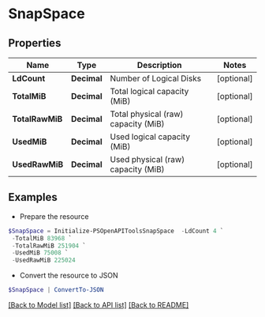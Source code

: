 # SnapSpace
## Properties

Name | Type | Description | Notes
------------ | ------------- | ------------- | -------------
**LdCount** | **Decimal** | Number of Logical Disks | [optional] 
**TotalMiB** | **Decimal** | Total logical capacity (MiB) | [optional] 
**TotalRawMiB** | **Decimal** | Total physical (raw) capacity (MiB) | [optional] 
**UsedMiB** | **Decimal** | Used logical capacity (MiB) | [optional] 
**UsedRawMiB** | **Decimal** | Used physical (raw) capacity (MiB) | [optional] 

## Examples

- Prepare the resource
```powershell
$SnapSpace = Initialize-PSOpenAPIToolsSnapSpace  -LdCount 4 `
 -TotalMiB 83968 `
 -TotalRawMiB 251904 `
 -UsedMiB 75008 `
 -UsedRawMiB 225024
```

- Convert the resource to JSON
```powershell
$SnapSpace | ConvertTo-JSON
```

[[Back to Model list]](../README.md#documentation-for-models) [[Back to API list]](../README.md#documentation-for-api-endpoints) [[Back to README]](../README.md)

